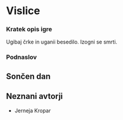 # Vislice

### Kratek opis igre


Ugibaj črke in uganii besedilo.
Izogni se smrti.

### Podnaslov





 

## Sončen dan

## Neznani avtorji

- Jerneja Kropar
